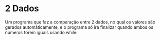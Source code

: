 # 2 Dados

Um programa que faz a comparação entre 2 dados, no qual os valores são gerados automáticamente, e o programa só irá finalizar quando ambos os números forem iguais usando while.
